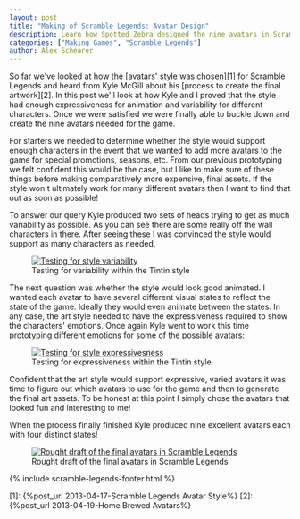 ```yaml
---
layout: post
title: "Making of Scramble Legends: Avatar Design"
description: Learn how Spotted Zebra designed the nine avatars in Scramble Legends. Scramble Legends is a social, turn based word game for Windows 8. Spell words to bury your opponent in letters!
categories: ["Making Games", "Scramble Legends"]
author: Alex Schearer
---
```


So far we've looked at how the [avatars' style was chosen][1]
for Scramble Legends and heard from Kyle McGill about his 
[process to create the final artwork][2]. 
In this post we'll look at how Kyle and I proved that the 
style had enough expressiveness for animation and variability 
for different characters. Once we were satisfied we were finally 
able to buckle down and create the nine avatars needed for 
the game.

For starters we needed to determine whether the
style would support enough characters in the event
that we wanted to add more avatars to the game for
special promotions, seasons, etc. From our previous
prototyping we felt confident this would be the
case, but I like to make sure of these things
before making comparatively more expensive, final
assets. If the style won't ultimately work for many
different avatars then I want to find that out as
soon as possible!

To answer our query Kyle produced two sets of heads
trying to get as much variability as possible. As
you can see there are some really off the wall
characters in there. After seeing these I was
convinced the style would support as many
characters as needed.

<figure>
    <a href="{{site.url}}/img/posts/2013-04-22-Scramble Legends Avatar Design/variability-test.jpg">
        <img src="{{site.url}}/img/posts/2013-04-22-Scramble Legends Avatar Design/variability-test.thumb.jpg" alt="Testing for style variability"/>
    </a>
    <figcaption>Testing for variability within the Tintin style</figcaption>
</figure>

The next question was whether the style would look
good animated. I wanted each avatar to have several
different visual states to reflect the state of the
game.  Ideally they would even animate between the
states.  In any case, the art style needed to have
the expressiveness required to show the characters'
emotions. Once again Kyle went to work this time
prototyping different emotions for some of the
possible avatars:

<figure>
    <a href="{{site.url}}/img/posts/2013-04-22-Scramble Legends Avatar Design/expressiveness-test.jpg">
        <img src="{{site.url}}/img/posts/2013-04-22-Scramble Legends Avatar Design/expressiveness-test.thumb.jpg" alt="Testing for style expressivesness"/>
    </a>
    <figcaption>Testing for expressiveness within the Tintin style</figcaption>
</figure>

Confident that the art style would support
expressive, varied avatars it was time to figure
out which avatars to use for the game and then to
generate the final art assets. To be honest at this
point I simply chose the avatars that looked fun
and interesting to me!
                            
When the process finally finished Kyle produced
nine excellent avatars each with four distinct
states!                            

<figure>
    <a href="{{site.url}}/img/posts/2013-04-22-Scramble Legends Avatar Design/final-avatars.jpg">
        <img src="{{site.url}}/img/posts/2013-04-22-Scramble Legends Avatar Design/final-avatars.thumb.jpg" alt="Rought draft of the final avatars in Scramble Legends"/>
    </a>
    <figcaption>Rought draft of the final avatars in Scramble Legends</figcaption>
</figure>

{% include scramble-legends-footer.html %}

[1]: {%post_url 2013-04-17-Scramble Legends Avatar Style%}
[2]: {%post_url 2013-04-19-Home Brewed Avatars%}